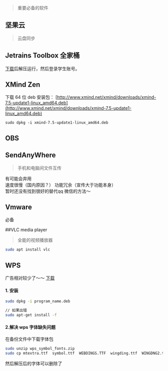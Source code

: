 > 重要必备的软件

## 坚果云
> 云盘同步




##  Jetrains Toolbox 全家桶
[下载](https://www.jetbrains.com/toolbox/app/)后解压运行，然后登录学生账号。


## XMind Zen

下载 64 位 deb 安装包：
[http://www.xmind.net/xmind/downloads/xmind-7.5-update1-linux_amd64.deb](http://www.xmind.net/xmind/downloads/xmind-7.5-update1-linux_amd64.deb)  

`sudo dpkg -i xmind-7.5-update1-linux_amd64.deb `


## OBS




## SendAnyWhere
> 手机和电脑间文件互传

有可能会弃用  
速度很慢（国内原因？）
功能冗余（宣传大于功能本身）  
暂时还没有找到很好的替代qq 微信的方法～


## Vmware
必备


##VLC media player
> 全能的视频播放器

```bash
sudo apt install vlc
```

## WPS
广告相对较少了～～
[下载](http://linux.wps.cn/)  

#### 1. 安装
```bash
sudo dpkg -i program_name.deb

// 如果出错
sudo apt-get install -f
```


#### 2.解决 wps 字体缺失问题
在备份文件中下载字体包  

```bash
sudo unzip wps_symbol_fonts.zip
sudo cp mtextra.ttf  symbol.ttf  WEBDINGS.TTF  wingding.ttf  WINGDNG2.ttf  WINGDNG3.ttf  /usr/share/fonts
```
然后解压后的字体可以删除了
